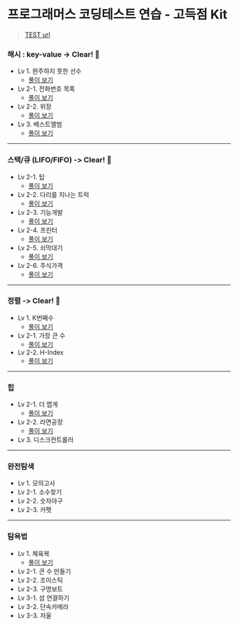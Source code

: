 # 프로그래머스 코딩테스트 연습 - 고득점 Kit

> [TEST url](https://programmers.co.kr/learn/challenges)

### 해시 : key-value -> Clear! :raised_hands:
  - Lv 1. 완주하지 못한 선수
    - [풀이 보기](https://hocheon.tistory.com/27)
  - Lv 2-1. 전화번호 목록
    - [풀이 보기](https://hocheon.tistory.com/28)
  - Lv 2-2. 위장
    - [풀이 보기](https://hocheon.tistory.com/30)
  - Lv 3. 베스트앨범
    - [풀이 보기](https://hocheon.tistory.com/31)

---

### 스택/큐 (LIFO/FIFO) -> Clear! :raised_hands:
  - Lv 2-1. 탑
    - [풀이 보기](https://hocheon.tistory.com/32)
  - Lv 2-2. 다리를 지나는 트럭
    - [풀이 보기](https://hocheon.tistory.com/37)
  - Lv 2-3. 기능개발
    - [풀이 보기](https://hocheon.tistory.com/38)
  - Lv 2-4. 프린터
    - [풀이 보기](https://hocheon.tistory.com/39)
  - Lv 2-5. 쇠막대기
    - [풀이 보기](https://hocheon.tistory.com/49)
  - Lv 2-6. 주식가격
    - [풀이 보기](https://hocheon.tistory.com/50)
    
---

### 정렬 -> Clear! :raised_hands:
  - Lv 1. K번째수
    - [풀이 보기](https://hocheon.tistory.com/47)
  - Lv 2-1. 가장 큰 수
    - [풀이 보기](https://hocheon.tistory.com/48)
  - Lv 2-2. H-Index
    - [풀이 보기](https://hocheon.tistory.com/82)
  
---

### 힙
  - Lv 2-1. 더 맵게
    - [풀이 보기](https://hocheon.tistory.com/71)
  - Lv 2-2. 라면공장
    - [풀이 보기](https://hocheon.tistory.com/74)
  - Lv 3. 디스크컨트롤러

---

### 완전탐색
  - Lv 1. 모의고사
  - Lv 2-1. 소수찾기
  - Lv 2-2. 숫자야구
  - Lv 2-3. 카펫

---

### 탐욕법
  - Lv 1. 체육복
    - [풀이 보기](https://hocheon.tistory.com/83)
  - Lv 2-1. 큰 수 만들기
  - Lv 2-2. 조이스틱
  - Lv 2-3. 구명보트
  - Lv 3-1. 섬 연결하기
  - Lv 3-2. 단속카메라
  - Lv 3-3. 저울
